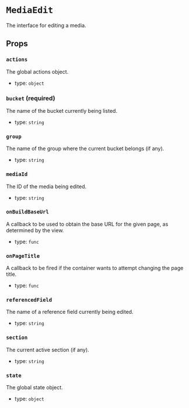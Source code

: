`MediaEdit`
===========

The interface for editing a media.

Props
-----

### `actions`

The global actions object.

- type: `object`


### `bucket` (required)

The name of the bucket currently being listed.

- type: `string`


### `group`

The name of the group where the current bucket belongs (if any).

- type: `string`


### `mediaId`

The ID of the media being edited.

- type: `string`


### `onBuildBaseUrl`

A callback to be used to obtain the base URL for the given page, as
determined by the view.

- type: `func`


### `onPageTitle`

A callback to be fired if the container wants to attempt changing the
page title.

- type: `func`


### `referencedField`

The name of a reference field currently being edited.

- type: `string`


### `section`

The current active section (if any).

- type: `string`


### `state`

The global state object.

- type: `object`


